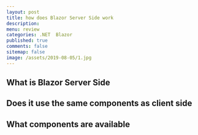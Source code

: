 ```yaml
---
layout: post
title: how does Blazor Server Side work 
description: 
menu: review
categories: .NET  Blazor
published: true 
comments: false     
sitemap: false
image: /assets/2019-08-05/1.jpg
---
```



## What is Blazor Server Side

## Does it use the same components as client side

## What components are available

